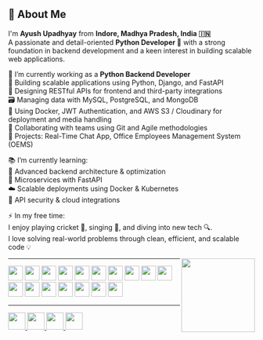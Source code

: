 <h2 align="left">👋 About Me</h2>

<p>
I'm <strong>Ayush Upadhyay</strong> from <strong>Indore, Madhya Pradesh, India 🇮🇳</strong><br>
A passionate and detail-oriented <strong>Python Developer 🐍</strong> with a strong foundation in backend development and a keen interest in building scalable web applications.
</p>

<p>
🔭 I’m currently working as a <strong>Python Backend Developer</strong><br>
🧠 Building scalable applications using Python, Django, and FastAPI<br>
🔗 Designing RESTful APIs for frontend and third-party integrations<br>
🗃️ Managing data with MySQL, PostgreSQL, and MongoDB<br>
🐳 Using Docker, JWT Authentication, and AWS S3 / Cloudinary for deployment and media handling<br>
🤝 Collaborating with teams using Git and Agile methodologies<br>
🚀 Projects: Real-Time Chat App, Office Employees Management System (OEMS)
</p>

<p>
📚 I’m currently learning:<br>
🧩 Advanced backend architecture & optimization<br>
🧵 Microservices with FastAPI<br>
☁️ Scalable deployments using Docker & Kubernetes<br>
🔐 API security & cloud integrations
</p>

<p>
⚡ In my free time:<br>
I enjoy playing cricket 🏏, singing 🎤, and diving into new tech 🔍.<br>
I love solving real-world problems through clean, efficient, and scalable code 💡
</p>

<img align="right" height="150" src="https://media.giphy.com/media/M9gbBd9nbDrOTu1Mqx/giphy.gif" />

---

<div align="left">
  <!-- Skills Icons -->
  <img src="https://cdn.jsdelivr.net/gh/devicons/devicon/icons/python/python-original.svg" height="30" />
  <img src="https://cdn.jsdelivr.net/gh/devicons/devicon/icons/django/django-plain.svg" height="30" />
  <img src="https://cdn.jsdelivr.net/gh/devicons/devicon/icons/fastapi/fastapi-original.svg" height="30" />
  <img src="https://cdn.jsdelivr.net/gh/devicons/devicon/icons/javascript/javascript-original.svg" height="30" />
  <img src="https://cdn.jsdelivr.net/gh/devicons/devicon/icons/react/react-original.svg" height="30" />
  <img src="https://cdn.jsdelivr.net/gh/devicons/devicon/icons/html5/html5-original.svg" height="30" />
  <img src="https://cdn.jsdelivr.net/gh/devicons/devicon/icons/css3/css3-original.svg" height="30" />
  <img src="https://cdn.jsdelivr.net/gh/devicons/devicon/icons/amazonwebservices/amazonwebservices-line-wordmark.svg" height="30" />
  <img src="https://cdn.jsdelivr.net/gh/devicons/devicon/icons/cplusplus/cplusplus-original.svg" height="30" />
  <img src="https://cdn.jsdelivr.net/gh/devicons/devicon/icons/docker/docker-original.svg" height="30" />
  <img src="https://cdn.jsdelivr.net/gh/devicons/devicon/icons/mysql/mysql-original.svg" height="30" />
  <img src="https://cdn.jsdelivr.net/gh/devicons/devicon/icons/flask/flask-original.svg" height="30" />
  <img src="https://cdn.jsdelivr.net/gh/devicons/devicon/icons/mongodb/mongodb-original.svg" height="30" />
  <img src="https://cdn.jsdelivr.net/gh/devicons/devicon/icons/git/git-original.svg" height="30" />
  <img src="https://cdn.jsdelivr.net/gh/devicons/devicon/icons/github/github-original.svg" height="30" />
  <img src="https://cdn.jsdelivr.net/gh/devicons/devicon/icons/linkedin/linkedin-original.svg" height="30" />
  <img src="https://cdn.jsdelivr.net/gh/devicons/devicon/icons/pycharm/pycharm-original.svg" height="30" />
</div>

---

<!-- Social Links -->
<div align="left">
  <a href="mailto:Ayushup17@yahoo.com" target="_blank">
    <img src="https://img.shields.io/static/v1?message=Email&logo=gmail&label=&color=D14836&logoColor=white&labelColor=&style=for-the-badge" height="35" />
  </a>
  <a href="https://www.linkedin.com/in/ayush-website205822248/" target="_blank">
    <img src="https://img.shields.io/static/v1?message=LinkedIn&logo=linkedin&label=&color=0077B5&logoColor=white&labelColor=&style=for-the-badge" height="35" />
  </a>
  <a href="https://www.youtube.com/@mysirgdotcom" target="_blank">
    <img src="https://img.shields.io/static/v1?message=YouTube&logo=youtube&label=&color=FF0000&logoColor=white&labelColor=&style=for-the-badge" height="35" />
  </a>
  <img src="https://img.shields.io/static/v1?message=Discord&logo=discord&label=&color=7289DA&logoColor=white&labelColor=&style=for-the-badge" height="35" />
</div>
